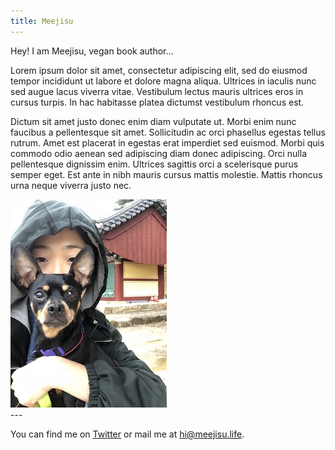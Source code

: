 ```yaml
---
title: Meejisu
---
```


Hey! I am Meejisu, vegan book author...

Lorem ipsum dolor sit amet, consectetur adipiscing elit, sed do eiusmod tempor incididunt ut labore et dolore magna aliqua. Ultrices in iaculis nunc sed augue lacus viverra vitae. Vestibulum lectus mauris ultrices eros in cursus turpis. In hac habitasse platea dictumst vestibulum rhoncus est.

Dictum sit amet justo donec enim diam vulputate ut. Morbi enim nunc faucibus a pellentesque sit amet. Sollicitudin ac orci phasellus egestas tellus rutrum. Amet est placerat in egestas erat imperdiet sed euismod. Morbi quis commodo odio aenean sed adipiscing diam donec adipiscing. Orci nulla pellentesque dignissim enim. Ultrices sagittis orci a scelerisque purus semper eget. Est ante in nibh mauris cursus mattis molestie. Mattis rhoncus urna neque viverra justo nec.

<section class="container mx-auto max-w-xs">
    <img class="mx-auto" src="../public/meejisu-250.jpeg" alt="portrait" >
</section>
---

You can find me on [Twitter](https://www.twitter.com/veganmeejisu) or mail me at [hi@meejisu.life](mailto:hi@meejisu.life).
